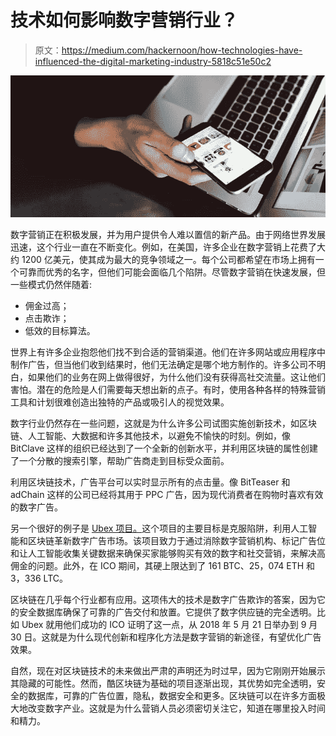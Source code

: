 # 技术如何影响数字营销行业？

> 原文：<https://medium.com/hackernoon/how-technologies-have-influenced-the-digital-marketing-industry-5818c51e50c2>

![](img/939eb1a89843f57302f1d60efc43ddf8.png)

数字营销正在积极发展，并为用户提供令人难以置信的新产品。由于网络世界发展迅速，这个行业一直在不断变化。例如，在美国，许多企业在数字营销上花费了大约 1200 亿美元，使其成为最大的竞争领域之一。每个公司都希望在市场上拥有一个可靠而优秀的名字，但他们可能会面临几个陷阱。尽管数字营销在快速发展，但一些模式仍然伴随着:

*   佣金过高；
*   点击欺诈；
*   低效的目标算法。

世界上有许多企业抱怨他们找不到合适的营销渠道。他们在许多网站或应用程序中制作广告，但当他们收到结果时，他们无法确定是哪个地方制作的。许多公司不明白，如果他们的业务在网上做得很好，为什么他们没有获得高社交流量。这让他们害怕。潜在的危险是人们需要每天想出新的点子。有时，使用各种各样的特殊营销工具和计划很难创造出独特的产品或吸引人的视觉效果。

数字行业仍然存在一些问题，这就是为什么许多公司试图实施创新技术，如区块链、人工智能、大数据和许多其他技术，以避免不愉快的时刻。例如，像 BitClave 这样的组织已经达到了一个全新的创新水平，并利用区块链的属性创建了一个分散的搜索引擎，帮助广告商走到目标受众面前。

利用区块链技术，广告平台可以实时显示所有的点击量。像 BitTeaser 和 adChain 这样的公司已经将其用于 PPC 广告，因为现代消费者在购物时喜欢有效的数字广告。

另一个很好的例子是 [Ubex 项目。](https://www.ubex.com)这个项目的主要目标是克服陷阱，利用人工智能和区块链革新数字广告市场。该项目致力于通过消除数字营销机构、标记广告位和让人工智能收集关键数据来确保买家能够购买有效的数字和社交营销，来解决高佣金的问题。此外，在 ICO 期间，其硬上限达到了 161 BTC、25，074 ETH 和 3，336 LTC。

区块链在几乎每个行业都有应用。这项伟大的技术是数字广告欺诈的答案，因为它的安全数据库确保了可靠的广告交付和放置。它提供了数字供应链的完全透明。比如 Ubex 就用他们成功的 ICO 证明了这一点，从 2018 年 5 月 21 日举办到 9 月 30 日。这就是为什么现代创新和程序化方法是数字营销的新途径，有望优化广告效果。

自然，现在对区块链技术的未来做出严肃的声明还为时过早，因为它刚刚开始展示其隐藏的可能性。然而，酷区块链为基础的项目逐渐出现，其优势如完全透明，安全的数据库，可靠的广告位置，隐私，数据安全和更多。区块链可以在许多方面极大地改变数字产业。这就是为什么营销人员必须密切关注它，知道在哪里投入时间和精力。